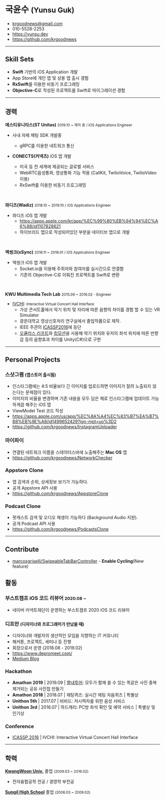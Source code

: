 # 국윤수 <small>(Yunsu Guk)</small>

- krgoodnews@gmail.com
- 010-5528-2253
- https://yunsu.dev
- https://github.com/krgoodnews

---

## **Skill Sets**
- **Swift** 기반의 iOS Application 개발
- App Store에 개인 앱 및 상용 앱 출시 경험
- **RxSwift**를 이용한 비동기 프로그래밍
- **Objective-C**로 작성된 프로젝트를 Swift로 마이그레이션 경험

---

## **경력**

**에스티유니타스(ST Unitas)** <small>2019.10 ~ 재직 중 / iOS Applications Engineer</small>
- 사내 자체 채팅 SDK 개발중
  - gRPC를 이용한 네트워크 통신

- **CONECTS(커넥츠)** iOS 앱 개발
  - 미국 등 전 세계에 제공되는 글로벌 서비스
  - WebRTC음성통화, 영상통화 기능 적용 (CallKit, TwilioVoice, TwilioVideo 이용)
  - RxSwift를 이용한 비동기 프로그래밍

<br>

**와디즈(Wadiz)** <small>2018.10 ~ 2019.10 / iOS Applications Engineer</small>
- 와디즈 iOS 앱 개발
  - https://apps.apple.com/kr/app/%EC%99%80%EB%94%94%EC%A6%88/id1107828621
  - 하이브리드 앱으로 작성되어있던 부분을 네이티브 앱으로 개발

<br>

**엑씽크(xSync)** <small>2016.11 ~ 2018.01 / iOS Applications Engineer</small>
- 엑씽크 iOS 앱 개발
  - Socket.io을 이용해 주최자와 참여자를 실시간으로 연결함
  - 기존의 Objective-C로 이뤄진 프로젝트를 Swift로 변환

<br>

**KWU Multimedia Tech Lab** <small>2015.09 ~ 2016.02 [](http://imsp.kw.ac.kr/) - Engineer</small>
- [IVCHI](http://imsp.kw.ac.kr/): <small> Interactive Virtual Concert Hall Interface </small>
  - 가상 콘서트홀에서 악기 위치 및 자리에 따른 음향의 차이를 경험 할 수 있는 VR Simulator
  - 광운대학교 영상신호처리 연구실에서 졸업작품으로 제작. 
  - IEEE 주관의 [ICASSP2016](https://www2.securecms.com/ICASSP2016/ST-3.asp)에 등단
  - [오큘러스 리프트](https://www.oculus.com/rift/)와 [립모션](https://www.leapmotion.com/)을 사용해 악기 위치와 유저의 좌석 위치에 따른 반향감 등의 음향효과 차이를 Unity(C#)으로 구현

---

## Personal Projects

### 스샷그램 <small>(앱스토어 출시됨)</small>
- 인스타그램에는 4:5 비율보다 긴 이미지를 업로드하면 이미지가 잘려 노출되지 않는다는 문제점이 있다.
- 이미지의 비율을 변경하며 기존 내용을 모두 담은 채로 인스타그램에 업데이트 가능하게끔 해주는 iOS 앱
- ViewModel Test 코드 작성
- https://apps.apple.com/us/app/%EC%8A%A4%EC%83%B7%EA%B7%B8%EB%9E%A8/id1499652429?ign-mpt=uo%3D2
- https://github.com/krgoodnews/InstagramUploader

### 마이파이
- 연결된 네트워크 이름을 스테이터스바에 노출해주는 **Mac OS** 앱
- https://github.com/krgoodnews/NetworkChecker

### Appstore Clone
- 앱 검색과 순위, 상세정보 보기가 가능하다.
- 공개 Appstore API 사용
- https://github.com/krgoodnews/AppstoreClone

### Podcast Clone
- 팟캐스트 검색 및 오디오 재생이 가능하다 (Background Audio 지원).
- 공개 Podcast API 사용
- https://github.com/krgoodnews/PodcastsClone

---
<!-- <div class="page"/> break page  -->

## **Contribute**
- [marcosgriselli/SwipeableTabBarController](https://github.com/marcosgriselli/SwipeableTabBarController) - **Enable Cycling**(New feature)
  

## **활동**

### 부스트캠프 iOS 코드 리뷰어 <small>2020.08 ~</small>
- 네이버 커넥트재단이 운영하는 부스트캠프 2020 iOS 코드 리뷰어

### 디프만 <small>(디자이너와 프로그래머가 만났을 때)</small>
- 디자이너와 개발자의 생산적인 모임을 지향하는 IT 커뮤니티
- 해커톤, 프로젝트, 세미나 등 진행
- 회장으로서 운영 (2018.08 - 2019.02)
- https://www.depromeet.com/
- [Medium Blog](https://medium.com/@depromeet)

### Hackathon
- **Amathon 2019** | 2019.09 | [짤내투어](https://github.com/krgoodnews/GodokChatting): 모두가 함께 쓸 수 있는 똑같은 사진 중복 제거되는 공유 사진첩 만들기   
- **Amathon 2018** | 2018.07 | 채팅퀴즈: 실시간 채팅 자음퀴즈 | 특별상   
- **Unithon 5th** | 2017.07 | 비비드: 저시력자를 위한 음성 서비스   
- **Unithon 3rd** | 2016.07 | 하드캐리: PC방 좌석 확인 및 예약 서비스 | 특별상 및 인기상

### Conference

- [ICASSP 2016](https://www2.securecms.com/ICASSP2016/ST-3.asp) | IVCHI: Interactive Virtual Concert Hall Interface

---

## 학력

**[KwangWoon Univ.](https://www.kw.ac.kr)** 졸업 <small>(2009.03 ~ 2016.02)</small>
- 전자융합공학 전공 / 경영학 부전공

**[Sungil High School](http://www.sungil.hs.kr/)** 졸업 <small>(2006.03 ~ 2009.02)</small>
